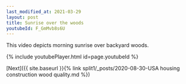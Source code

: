 ```yaml
---
last_modified_at: 2021-03-29
layout: post
title: Sunrise over the woods
youtubeId: F_GmMvb8s6U
---
```

 
 

 
 
 
 This video depicts morning sunrise over backyard woods.


{% include youtubePlayer.html id=page.youtubeId %}
 
 
[Next]({{ site.baseurl }}{% link split1/_posts/2020-08-30-USA housing construction wood quality.md %})
 
